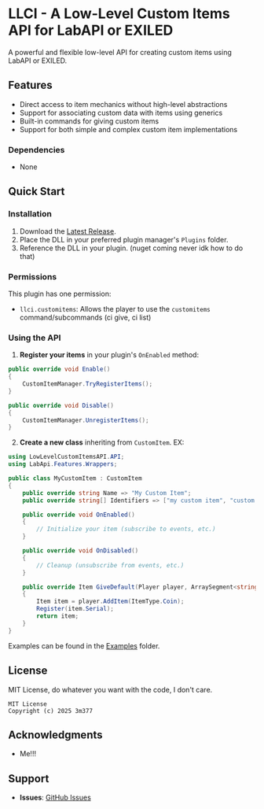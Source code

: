 # LLCI - A Low-Level Custom Items API for LabAPI or EXILED
A powerful and flexible low-level API for creating custom items using LabAPI or EXILED.

## Features
 - Direct access to item mechanics without high-level abstractions
 - Support for associating custom data with items using generics
 - Built-in commands for giving custom items
 - Support for both simple and complex custom item implementations

### Dependencies
 - None

## Quick Start

### Installation
1. Download the [Latest Release](https://github.com/3m377/LowLevelCustomItemsAPI/releases/latest).
2. Place the DLL in your preferred plugin manager's `Plugins` folder.
3. Reference the DLL in your plugin. (nuget coming never idk how to do that)

### Permissions
This plugin has one permission:
 - `llci.customitems`: Allows the player to use the `customitems` command/subcommands (ci give, ci list)

### Using the API
1. **Register your items** in your plugin's `OnEnabled` method:
```csharp
public override void Enable()
{
    CustomItemManager.TryRegisterItems();
}

public override void Disable()
{
    CustomItemManager.UnregisterItems();
}
```

2. **Create a new class** inheriting from `CustomItem`. EX:
```csharp
using LowLevelCustomItemsAPI.API;
using LabApi.Features.Wrappers;

public class MyCustomItem : CustomItem
{
    public override string Name => "My Custom Item";
    public override string[] Identifiers => ["my custom item", "custom item"];

    public override void OnEnabled()
    {
        // Initialize your item (subscribe to events, etc.)
    }

    public override void OnDisabled()
    {
        // Cleanup (unsubscribe from events, etc.)
    }

    public override Item GiveDefault(Player player, ArraySegment<string> args, object data)
    {
        Item item = player.AddItem(ItemType.Coin);
        Register(item.Serial);
        return item;
    }
}
```

Examples can be found in the [Examples](Examples) folder.

## License
MIT License, do whatever you want with the code, I don't care.

```
MIT License
Copyright (c) 2025 3m377
```

## Acknowledgments
 - Me!!!

## Support
 - **Issues**: [GitHub Issues](https://github.com/3m377/LowLevelCustomItemsAPI/issues)
